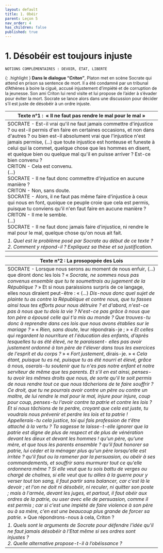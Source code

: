 ```yaml
---
layout: default
title: 1. Obéir
parent: Leçon 5
nav_order: 4
has_children: false
published: true
---
```

# 1. Désobéir est toujours injuste

```
NOTIONS COMPLÉMENTAIRES : DEVOIR, ÉTAT, LIBERTÉ
```


{: .highlight }
**Dans le dialogue “*Criton*”**, Platon met en scène Socrate qui attend en prison sa sentence de mort. Il a été condamné par un tribunal d’Athènes à boire la ciguë, accusé injustement d’impiété et de corruption de la jeunesse. Son ami Criton lui rend visite et lui propose de l’aider à s’évader pour éviter la mort. Socrate se lance alors dans une discussion pour décider s’il est juste de désobéir à un ordre injuste.

| Texte n°1 :  « Il ne faut pas rendre le mal pour le mal »             |
| -------------------------------------------------------- |
| SOCRATE - Est-il vrai qu'il ne faut jamais commettre d'injustice ? ou est-il permis d'en faire en certaines occasions, et non dans d'autres ? ou bien est-il absolument vrai que l'injustice n'est jamais permise, (...) que toute injustice est honteuse et funeste à celui qui la commet, quelque chose que les hommes en disent, et quelque bien ou quelque mal qu'il en puisse arriver ? Est-ce bien convenu ?<br>CRITON - Cela est convenu.<br>(...)<br>SOCRATE - Il ne faut donc commettre d'injustice en aucune manière ?<br>CRITON - Non, sans doute.<br>SOCRATE - Alors, il ne faut pas même faire d'injustice à ceux qui nous en font, quoique ce peuple croie que cela est permis, puisque tu conviens qu'il n'en faut faire en aucune manière ?<br>CRITON - Il me le semble.<br>(...)<br>SOCRATE - Il ne faut donc jamais faire d'injustice, ni rendre le mal pour le mal, quelque chose qu'on nous ait fait. |
| *1. Quel est le problème posé par Socrate au début de ce texte ?<br>2. Comment y répond-il ? Expliquez sa thèse et sa justification.*    |

| Texte n°2 : La prosopopée des Lois        |
| --------------------------------------------------------------------------- |
| SOCRATE - Lorsque nous serons au moment de nous enfuir, (...) que diront donc les lois ? « *Socrate, ne sommes­ nous pas convenus ensemble que tu te soumettrais au jugement de la République ?* » Et si nous paraissions surpris de ce langage, elles nous diraient peut-être : « (...) *Dis-nous donc quel sujet de plainte tu as contre la République et contre nous, que tu fasses ainsi tous tes efforts pour nous détruire ? et d'abord, n'est-ce pas à nous que tu dois la vie ? N'est-ce pas grâce à nous que ton père a épousé celle qui t'a mis au monde ? Que trouves-tu donc à reprendre dans ces lois que nous avons établies sur le mariage ?* » « *Rien, sans doute*, leur répondrais-je ; » « *Et celles qui regardent la nourriture et l'éducation des enfants, d'après lesquelles tu as été élevé, ne te paraissent- elles pas avoir justement ordonné à ton père de t'élever dans tous les exercices de l'esprit et du corps ?* » « *Fort justement*, dirais-je. » « *Cela étant, puisque tu es né, puisque tu as été nourri et élevé, grâce à nous, oserais-tu soutenir que tu n'es pas notre enfant et notre serviteur de même que tes parents. Et s'il en est ainsi, penses-tu avoir les mêmes droits que nous, de sorte qu'il te soit permis de nous rendre tout ce que nous tâcherions de te faire souffrir ? Ce droit, que tu ne pourrais avoir contre un père ou contre un maître, de lui rendre le mal pour le mal, injure pour injure, coup pour coup, penses-tu l'avoir contre ta patrie et contre les lois ? Et si nous tâchions de te perdre, croyant que cela est juste, tu voudrais nous prévenir et perdre les lois et ta patrie ! Appellerais-tu cela justice, toi qui fais profession de t'être attaché à la vertu ? Ta sagesse te laisse-t-elle ignorer que la patrie est digne de plus de respect et de plus de vénération devant les dieux et devant les hommes ! qu'un père, qu'une mère, et que tous les parents ensemble ? qu'il faut honorer sa patrie, lui céder et la ménager plus qu'un père lorsqu'elle est irritée ? qu'il faut ou la ramener par la persuasion, ou obéir à ses commandements, et souffrir sans murmurer tout ce qu'elle ordonnera même ? Si elle veut que tu sois battu de verges ou chargé de chaînes, si elle veut que tu ailles à la guerre pour y verser tout ton sang, il faut partir sans balancer, car c'est là le devoir ; et l'on ne doit ni désobéir, ni reculer, ni quitter son poste ; mais à l'armée, devant les juges, et partout, il faut obéir aux ordres de la patrie, ou user avec elle de persuasion, comme il est permis ; car si c'est une impiété de faire violence à son père ou à sa mère, c'en est une beaucoup plus grande de forcer sa patrie.* » Que répondrons-nous à cela, Criton ? |
| *1. Quels sont le arguments de Socrate pour défendre l’idée qu’il ne faut jamais désobéir à l’Etat même si ses ordres sont injustes ?<br>2. Quelle alternative propose-t-il à l’obéissance ?*       |




